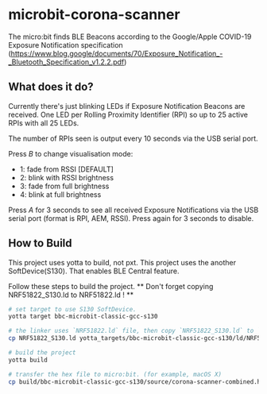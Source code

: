 # microbit-corona-scanner

The micro:bit finds BLE Beacons according to the Google/Apple COVID-19 Exposure Notification specification (https://www.blog.google/documents/70/Exposure_Notification_-_Bluetooth_Specification_v1.2.2.pdf)

## What does it do?
Currently there's just blinking LEDs if Exposure Notification Beacons are received. One LED per Rolling Proximity Identifier (RPI) so up to 25 active RPIs with all 25 LEDs.

The number of RPIs seen is output every 10 seconds via the USB serial port.

Press *B* to change visualisation mode:
 * 1: fade from RSSI				[DEFAULT]
 * 2: blink with RSSI brightness
 * 3: fade from full brightness
 * 4: blink at full brightness

Press *A* for 3 seconds to see all received Exposure Notifications via the USB serial port (format is RPI, AEM, RSSI). Press again for 3 seconds to disable.

## How to Build
This project uses yotta to build, not pxt.
This project uses the another SoftDevice(S130). That enables BLE Central feature.

Follow these steps to build the project.
** Don't forget copying NRF51822_S130.ld to NRF51822.ld ! **

```bash
# set target to use S130 SoftDevice.
yotta target bbc-microbit-classic-gcc-s130

# the linker uses `NRF51822.ld` file, then copy `NRF51822_S130.ld` to `NRF51822.ld`.
cp NRF51822_S130.ld yotta_targets/bbc-microbit-classic-gcc-s130/ld/NRF51822.ld

# build the project
yotta build

# transfer the hex file to micro:bit. (for example, macOS X)
cp build/bbc-microbit-classic-gcc-s130/source/corona-scanner-combined.hex /Volumes/MICROBIT/
```
